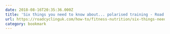 ```yaml
---
date: 2018-08-16T20:35:36.000Z
title: 'Six things you need to know about... polarised training - Road Cycling UK'
url: https://roadcyclinguk.com/how-to/fitness-nutrition/six-things-need-know-polarised-training.html
category: bookmark
---
```

